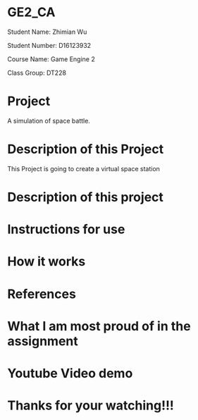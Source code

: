 # GE2_CA
Student Name: Zhimian Wu  

Student Number: D16123932  

Course Name: Game Engine 2  

Class Group: DT228  

# Project
A simulation of space battle.

# Description of this Project
This Project is going to create a virtual space station

# Description of this project

# Instructions for use

# How it works

# References

# What I am most proud of in the assignment

# Youtube Video demo

# Thanks for your watching!!!
